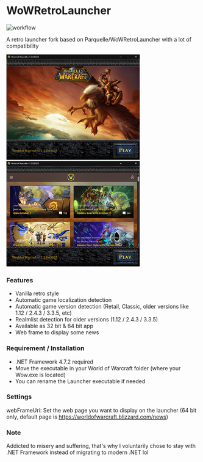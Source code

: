 # WoWRetroLauncher
![workflow](https://github.com/valsan-azerty-boi/WoWRetroLauncher/actions/workflows/main.yml/badge.svg)

A retro launcher fork based on Parquelle/WoWRetroLauncher with a lot of compatibility

![image](docs/Launcher32.png) ![image](docs/Launcher64.png)

### Features
- Vanilla retro style
- Automatic game localization detection
- Automatic game version detection (Retail, Classic, older versions like 1.12 / 2.4.3 / 3.3.5, etc)
- Realmlist detection for older versions (1.12 / 2.4.3 / 3.3.5)
- Available as 32 bit & 64 bit app
- Web frame to display some news

### Requirement / Installation
- .NET Framework 4.7.2 required
- Move the executable in your World of Warcraft folder (where your Wow.exe is located)
- You can rename the Launcher executable if needed

### Settings
webFrameUri: Set the web page you want to display on the launcher (64 bit only, default page is https://worldofwarcraft.blizzard.com/news)

### Note
Addicted to misery and suffering, that's why I voluntarily chose to stay with .NET Framework instead of migrating to modern .NET lol

